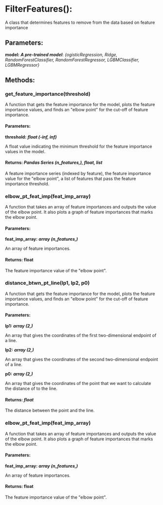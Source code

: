 # FilterFeatures():
A class that determines features to remove from the data based on feature importance

## Parameters:

**model:** ***A pre-trained model***: <i>{ogisticRegression, Ridge, RandomForestClassifier, RandomForestRegressor, LGBMClassifier, LGBMRegressor}</i>

## Methods:

### get_feature_importance(threshold)

A function that gets the feature importance for the model, plots the feature importance values, and finds an "elbow point" for the cut-off of feature importance.
        
#### Parameters:

**threshold:** ***float (-inf, inf)*** 

A float value indicating the minimum threshold for the feature importance values in the model.
        
#### Returns: <i>Pandas Series (n_features,), float, list</i>

A feature importance series (indexed by feature), the feature importance value for the "elbow point", a list of features that pass the feature importance threshold.
    
### elbow_pt_feat_imp(feat_imp_array)

A function that takes an array of feature importances and outputs the value of the elbow point. It also plots a graph of feature importances that marks the elbow point.
        
#### Parameters:

**feat_imp_array:** ***array (n_features,)*** 

An array of feature importances.
        
#### Returns: float

The feature importance value of the "elbow point".


### distance_btwn_pt_line(lp1, lp2, p0)

A function that gets the feature importance for the model, plots the feature importance values, and finds an "elbow point" for the cut-off of feature importance.
        
#### Parameters:

**lp1:** ***array (2,)*** 

An array that gives the coordinates of the first two-dimensional endpoint of a line.

**lp2:** ***array (2,)*** 

An array that gives the coordinates of the second two-dimensional endpoint of a line.

**p0:** ***array (2,)*** 

An array that gives the coordinates of the point that we want to calculate the distance of to the line.
        
#### Returns: <i>float</i>

The distance between the point and the line.
    
### elbow_pt_feat_imp(feat_imp_array)

A function that takes an array of feature importances and outputs the value of the elbow point. It also plots a graph of feature importances that marks the elbow point.
        
#### Parameters:

**feat_imp_array:** ***array (n_features,)*** 

An array of feature importances.
        
#### Returns: float

The feature importance value of the "elbow point".
      
